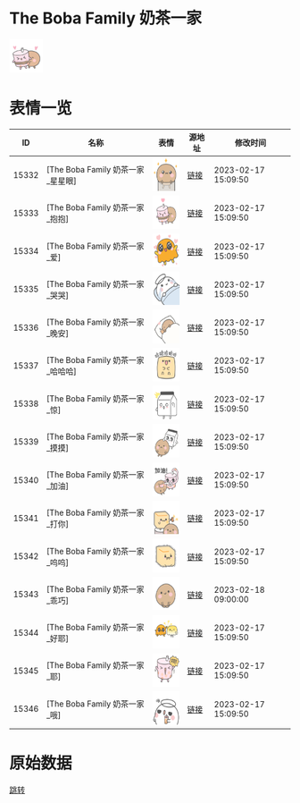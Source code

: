 # The Boba Family 奶茶一家

<img src="./cover.png" height="60" alt="cover" />

# 表情一览

|ID|名称|表情|源地址|修改时间|
|----|----|----|----|----|
|15332|[The Boba Family 奶茶一家_星星眼]|<img src="./pic/015332_%5BThe Boba Family 奶茶一家_星星眼%5D.png" height="60" alt="星星眼"/>|[链接](https://i0.hdslb.com/bfs/garb/e7697d9d48a510f8e9afaecb94e944595ae4f4d4.png)|2023-02-17 15:09:50|
|15333|[The Boba Family 奶茶一家_抱抱]|<img src="./pic/015333_%5BThe Boba Family 奶茶一家_抱抱%5D.png" height="60" alt="抱抱"/>|[链接](https://i0.hdslb.com/bfs/garb/a957944654964ce6881a7e611b3cd753a1b3dea2.png)|2023-02-17 15:09:50|
|15334|[The Boba Family 奶茶一家_爱]|<img src="./pic/015334_%5BThe Boba Family 奶茶一家_爱%5D.png" height="60" alt="爱"/>|[链接](https://i0.hdslb.com/bfs/garb/de70f4690fcf0f49824b98ee88bae9f4bfb4a4ff.png)|2023-02-17 15:09:50|
|15335|[The Boba Family 奶茶一家_哭哭]|<img src="./pic/015335_%5BThe Boba Family 奶茶一家_哭哭%5D.png" height="60" alt="哭哭"/>|[链接](https://i0.hdslb.com/bfs/garb/b297698c62412f85fed359d0fdbfeb8ca1d57268.png)|2023-02-17 15:09:50|
|15336|[The Boba Family 奶茶一家_晚安]|<img src="./pic/015336_%5BThe Boba Family 奶茶一家_晚安%5D.png" height="60" alt="晚安"/>|[链接](https://i0.hdslb.com/bfs/garb/dac85fd38e1d35a7cdb73cd398acdf4486606377.png)|2023-02-17 15:09:50|
|15337|[The Boba Family 奶茶一家_哈哈哈]|<img src="./pic/015337_%5BThe Boba Family 奶茶一家_哈哈哈%5D.png" height="60" alt="哈哈哈"/>|[链接](https://i0.hdslb.com/bfs/garb/30ccbe19416138e45ef9bb3be9fafe2a3a994c27.png)|2023-02-17 15:09:50|
|15338|[The Boba Family 奶茶一家_惊]|<img src="./pic/015338_%5BThe Boba Family 奶茶一家_惊%5D.png" height="60" alt="惊"/>|[链接](https://i0.hdslb.com/bfs/garb/424e97fd29ed8c0a62e344b67b089cf34cfa483d.png)|2023-02-17 15:09:50|
|15339|[The Boba Family 奶茶一家_摸摸]|<img src="./pic/015339_%5BThe Boba Family 奶茶一家_摸摸%5D.png" height="60" alt="摸摸"/>|[链接](https://i0.hdslb.com/bfs/garb/8942fae3fdd1dbfcb1fbf6314a70ddbed95e1e48.png)|2023-02-17 15:09:50|
|15340|[The Boba Family 奶茶一家_加油]|<img src="./pic/015340_%5BThe Boba Family 奶茶一家_加油%5D.png" height="60" alt="加油"/>|[链接](https://i0.hdslb.com/bfs/garb/38d979e925ac603380f3aa2651cd79b1bf1db756.png)|2023-02-17 15:09:50|
|15341|[The Boba Family 奶茶一家_打你]|<img src="./pic/015341_%5BThe Boba Family 奶茶一家_打你%5D.png" height="60" alt="打你"/>|[链接](https://i0.hdslb.com/bfs/garb/3b8abe184027301d12803adfa8066c1f173ca838.png)|2023-02-17 15:09:50|
|15342|[The Boba Family 奶茶一家_呜呜]|<img src="./pic/015342_%5BThe Boba Family 奶茶一家_呜呜%5D.png" height="60" alt="呜呜"/>|[链接](https://i0.hdslb.com/bfs/garb/166573ad8f997910d413f5a843b1e96c9ca85aa9.png)|2023-02-17 15:09:50|
|15343|[The Boba Family 奶茶一家_乖巧]|<img src="./pic/015343_%5BThe Boba Family 奶茶一家_乖巧%5D.png" height="60" alt="乖巧"/>|[链接](https://i0.hdslb.com/bfs/garb/bc4e87915c17e154328f4da3d1c626df3dd88654.png)|2023-02-18 09:00:00|
|15344|[The Boba Family 奶茶一家_好耶]|<img src="./pic/015344_%5BThe Boba Family 奶茶一家_好耶%5D.png" height="60" alt="好耶"/>|[链接](https://i0.hdslb.com/bfs/garb/8ea6f8925b493da27a0d7eb9ff40ceb03c3e640e.png)|2023-02-17 15:09:50|
|15345|[The Boba Family 奶茶一家_耶]|<img src="./pic/015345_%5BThe Boba Family 奶茶一家_耶%5D.png" height="60" alt="耶"/>|[链接](https://i0.hdslb.com/bfs/garb/2f2a5d31e747befc74487d8a892d07323ced9819.png)|2023-02-17 15:09:50|
|15346|[The Boba Family 奶茶一家_哦]|<img src="./pic/015346_%5BThe Boba Family 奶茶一家_哦%5D.png" height="60" alt="哦"/>|[链接](https://i0.hdslb.com/bfs/garb/25352cb19c5fc5c0fb1cc918b1aebc02e70fa6a4.png)|2023-02-17 15:09:50|

# 原始数据

[跳转](./raw.json)

